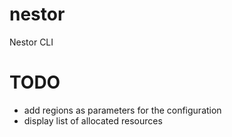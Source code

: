 # nestor
Nestor CLI

# TODO
- add regions as parameters for the configuration
- display list of allocated resources
